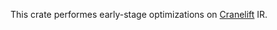 This crate performes early-stage optimizations on [Cranelift](https://crates.io/crates/cranelift) IR.
